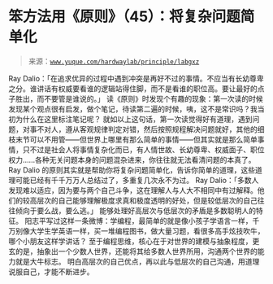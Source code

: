 # 笨方法用《原则》（45）：将复杂问题简单化

> 来源：[`www.yuque.com/hardwaylab/principle/labgxz`](https://www.yuque.com/hardwaylab/principle/labgxz)

<ne-p id="a20d224c568e48b9d67847a2c66a8c01_p_0" data-lake-id="a20d224c568e48b9d67847a2c66a8c01_p_0"><ne-text id="uc4a88123" ne-bold="true">Ray Dalio：「在追求优异的过程中遇到冲突是再好不过的事情。不应当有长幼尊卑之分。谁讲话有权威要看谁的逻辑站得住脚，而不是看谁的职位高。要让最好的点子胜出，而不要管是谁说的。」</ne-text></ne-p> <ne-p id="88541492f22896a98082ba9db20d61e2" data-lake-id="88541492f22896a98082ba9db20d61e2"><ne-text id="u6d723638">读《原则》时发现个有趣的现象：第一次读的时候发现某个观点很有启发，做个笔记，待读第二遍的时候，咦，这不是常识吗？我当初为什么在这里标注笔记呢？</ne-text></ne-p> <ne-p id="04830a38e30ba0ad03a526ad2baa3096" data-lake-id="04830a38e30ba0ad03a526ad2baa3096"><ne-text id="u2e02b34b">就如以上这句话，第一次读觉得好有道理，遇到问题，对事不对人，遵从客观规律判定对错，然后按照规程解决问题就好，其他的细枝末节可以不用管——但世界上哪里有那么简单的事情——但其实就是那么简单事情，只不过是社会人将事情复杂化而已，有人情世故、长幼尊卑、权威面子、职位权力……各种无关问题本身的问题混杂进来，你往往就无法看清问题的本真了。</ne-text></ne-p> <ne-p id="141ff4ab4773317347fa68ea2c0eab67" data-lake-id="141ff4ab4773317347fa68ea2c0eab67"><ne-text id="u832a5473">Ray Dalio 的原则其实就是帮助你将复杂问题简单化，告诉你简单的道理，这些道理可能已经有千千万万人总结过了，多重复几次永不为过。</ne-text></ne-p> <ne-p id="95f257dd2be3c6ac346e22da5ce2ab6c" data-lake-id="95f257dd2be3c6ac346e22da5ce2ab6c"><ne-text id="u965cc2d6" ne-bold="true">Ray Dalio：「多数人发现难以适应，因为要与两个自己斗争，这在理解人与人大不相同中有过解释。他们的较高层次的自己能够理解极度求真和极度透明的好处，但是较低层次的自己往往倾向于要么战，要么逃。」</ne-text></ne-p> <ne-p id="1a134877e888f075969d5644ec37fdb6" data-lake-id="1a134877e888f075969d5644ec37fdb6"><ne-text id="u052c4dd2">能够处理好高层次与低层次的矛盾是多数聪明人的特征。</ne-text></ne-p> <ne-p id="1ad58467ce1d7d5b06f3edd332c41dbc" data-lake-id="1ad58467ce1d7d5b06f3edd332c41dbc"><ne-text id="ub26a058a">阳志平写过这样一条微博：学编程，最简单的就是像小孩子学语言一样，千万别像大学生学英语一样，买一堆编程图书，做大量习题，看很多高手炫技吹牛，哪个小朋友这样学讲话？ 至于编程思维，核心在于对世界的建模与抽象程度，更玄的是，抽象出一个少数人世界，还能将其给多数人世界所用，沟通两个世界的能力就是大牛标志。</ne-text></ne-p> <ne-p id="dfad7d0251e8a8263be4811205f6c215" data-lake-id="dfad7d0251e8a8263be4811205f6c215"><ne-text id="ue244f60f">明白高层次的自己优点，再以此与低层次的自己沟通，用道理说服自己，才能不断进步。</ne-text></ne-p>